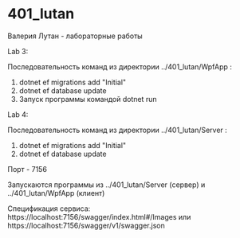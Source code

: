 # 401_lutan
Валерия Лутан - лабораторные работы


Lab 3:

Последовательность команд из директории ../401_lutan/WpfApp :
1. dotnet ef migrations add "Initial"
2. dotnet ef database update
3. Запуск программы командой dotnet run


Lab 4:

Последовательность команд из директории ../401_lutan/Server :

1. dotnet ef migrations add "Initial"
2. dotnet ef database update

Порт - 7156

Запускаются программы из ../401_lutan/Server (сервер) и ../401_lutan/WpfApp (клиент)

Спецификация сервиса: 
https://localhost:7156/swagger/index.html#/Images
или
https://localhost:7156/swagger/v1/swagger.json


